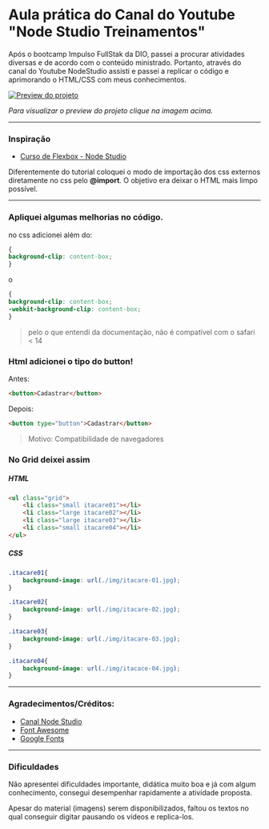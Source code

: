 # Aula prática do Canal do Youtube "Node Studio Treinamentos"

Após o bootcamp Impulso FullStak da DIO, passei a procurar atividades diversas e de acordo com o conteúdo ministrado. Portanto, através do canal do Youtube NodeStudio assisti e passei a replicar o código e aprimorando o HTML/CSS com meus conhecimentos.

[![Preview do projeto](./img/screenshot.avif "Clique para acesasr o preview do Projeto")](https://gleristoncastro.com.br/portfolio/github/preview/Flex-Grid/Pratica2/)

_Para visualizar o preview do projeto clique na imagem acima._
______________________

### Inspiração

- [Curso de Flexbox - Node Studio](https://www.youtube.com/playlist?list=PLwXQLZ3FdTVGjLmjwfRc0Q9TA5U-PCWp4)

Diferentemente do tutorial coloquei o modo de importação dos css externos diretamente no css pelo **@import**. O objetivo era deixar o HTML mais limpo possível.
______________________

### Apliquei algumas melhorias no código.

no css adicionei além do:
```css
{
background-clip: content-box;
}
```
o
```css
{
background-clip: content-box;
-webkit-background-clip: content-box;
}
```
> pelo o que entendi da documentação, não é compatível com o safari < 14

### Html adicionei o tipo do button!


Antes:
```html
<button>Cadastrar</button>
```
Depois:
```html
<button type="button">Cadastrar</button>
```
> Motivo: Compatibilidade de navegadores

### No Grid deixei assim

##### HTML
```html
<ul class="grid">
    <li class="small itacare01"></li>
    <li class="large itacare02"></li>
    <li class="large itacare03"></li>
    <li class="small itacare04"></li>
</ul>
```

##### CSS
```css
.itacare01{
    background-image: url(./img/itacare-01.jpg);
}

.itacare02{
    background-image: url(./img/itacare-02.jpg);
}

.itacare03{
    background-image: url(./img/itacare-03.jpg);
}

.itacare04{
    background-image: url(./img/itacace-04.jpg);
}
```
______________________

### Agradecimentos/Créditos:

- [Canal Node Studio](https://www.youtube.com/c/NodeStudioTreinamentos)
- [Font Awesome](https://fontawesome.com/)
- [Google Fonts](https://fonts.google.com/)

______________________
### Dificuldades

Não apresentei dificuldades importante, didática muito boa e já com algum conhecimento, consegui desempenhar rapidamente a atividade proposta.

Apesar do material (imagens) serem disponibilizados, faltou os textos no qual conseguir digitar pausando os vídeos e replica-los.